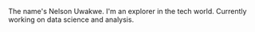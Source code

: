 The name's Nelson Uwakwe. I'm an explorer in the tech world. Currently working on data science and analysis.
